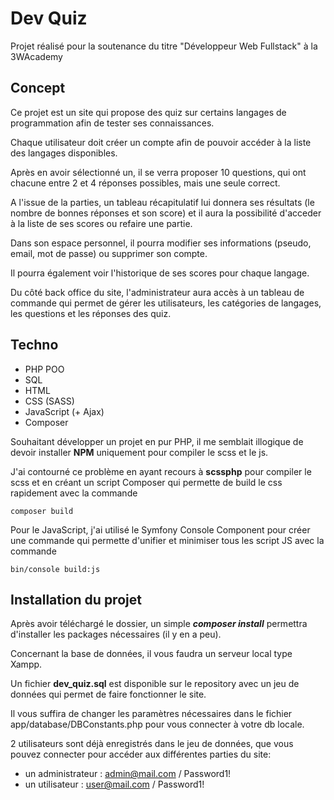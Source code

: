 # Dev Quiz

Projet réalisé pour la soutenance du titre "Développeur Web Fullstack" à la 3WAcademy

## Concept

Ce projet est un site qui propose des quiz sur certains langages de programmation afin de tester ses connaissances.

Chaque utilisateur doit créer un compte afin de pouvoir accéder à la liste des langages disponibles.

Après en avoir sélectionné un, il se verra proposer 10 questions, qui ont chacune entre 2 et 4 réponses possibles, mais une seule correct.

A l'issue de la parties, un tableau récapitulatif lui donnera ses résultats (le nombre de bonnes réponses et son score) et il aura la possibilité d'acceder à la liste de ses scores ou refaire une partie.

Dans son espace personnel, il pourra modifier ses informations (pseudo, email, mot de passe) ou supprimer son compte.

Il pourra également voir l'historique de ses scores pour chaque langage.

Du côté back office du site, l'administrateur aura accès à un tableau de commande qui permet de gérer les utilisateurs, les catégories de langages, les questions et les réponses des quiz.

## Techno

- PHP POO
- SQL
- HTML
- CSS (SASS)
- JavaScript (+ Ajax)
- Composer

Souhaitant développer un projet en pur PHP, il me semblait illogique de devoir installer **NPM** uniquement pour compiler le scss et le js.

J'ai contourné ce problème en ayant recours à **scssphp** pour compiler le scss et en créant un script Composer qui permette de build le css rapidement avec la commande 
```
composer build
```

Pour le JavaScript, j'ai utilisé le Symfony Console Component pour créer une commande qui permette d'unifier et minimiser tous les script JS avec la commande 
```
bin/console build:js
```

## Installation du projet

Après avoir téléchargé le dossier, un simple **_composer install_** permettra d'installer les packages nécessaires (il y en a peu).

Concernant la base de données, il vous faudra un serveur local type Xampp.

Un fichier **dev_quiz.sql** est disponible sur le repository avec un jeu de données qui permet de faire fonctionner le site.

Il vous suffira de changer les paramètres nécessaires dans le fichier app/database/DBConstants.php pour vous connecter à votre db locale.

2 utilisateurs sont déjà enregistrés dans le jeu de données, que vous pouvez connecter pour accéder aux différentes parties du site:
- un administrateur : admin@mail.com / Password1!
- un utilisateur : user@mail.com / Password1!
